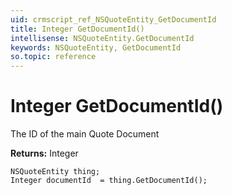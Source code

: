 ```yaml
---
uid: crmscript_ref_NSQuoteEntity_GetDocumentId
title: Integer GetDocumentId()
intellisense: NSQuoteEntity.GetDocumentId
keywords: NSQuoteEntity, GetDocumentId
so.topic: reference
---
```


# Integer GetDocumentId()

The ID of the main Quote Document

**Returns:** Integer

```crmscript
NSQuoteEntity thing;
Integer documentId  = thing.GetDocumentId();
```

